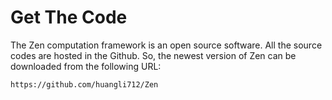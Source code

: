 # Get The Code

The Zen computation framework is an open source software. All the source codes are hosted in the Github. So, the newest version of Zen can be downloaded from the following URL:

```text
https://github.com/huangli712/Zen
```
